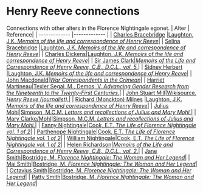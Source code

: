 # Henry Reeve connections
Connections with other alters in the Florence Nightingale egonet.
| Alter  | Reference|
| ------------- |------------- |
| [Charles Bracebridge](https://github.com/altealo/FNTest/blob/master/AltersReferences/CharlesBracebridge.md)  |[Laughton, J.K. *Memoirs of the life and correspondence of Henry Reeve*](https://archive.org/details/memoirslifeandc01reevgoog/page/n9/mode/2up)|
| [Selina Bracebridge](https://github.com/altealo/FNTest/blob/master/AltersReferences/SelinaBracebridge.md)  |[Laughton, J.K. *Memoirs of the life and correspondence of Henry Reeve*](https://archive.org/details/memoirslifeandc01reevgoog/page/n9/mode/2up)|
| [Charles Dickens](https://github.com/altealo/FNTest/blob/master/AltersReferences/CharlesDickens.md)|[Laughton, J.K. *Memoirs of the life and correspondence of Henry Reeve*](https://archive.org/details/memoirslifeandc01reevgoog/page/n198)|
| [Sir James Clark](https://github.com/altealo/FNTest/blob/master/AltersReferences/JamesClark.md)|[*Memoirs of the Life and Correspondence of Henry Reeve, C.B., D.C.L., vol. 5.*](https://novel.onlinehere.net/chapter/memoirs-of-the-life-and-correspondence-of-henry-reeve-cb-dcl/part-5-151763.html)|
| [Sidney Herbert](https://github.com/altealo/FNTest/blob/master/AltersReferences/SidneyHerbert.md)  |[Laughton, J.K. *Memoirs of the life and correspondence of Henry Reeve*](https://archive.org/details/memoirslifeandc01reevgoog/page/n9/mode/2up)|
| [John Macdonald](https://github.com/altealo/FNTest/blob/master/AltersReferences/JohnMacdonald.md)|[*War Correspondents in the Crimean*](https://www.countryjoe.com/nightingale/warcorr.htm)|
| [Harriet Martineau](https://github.com/altealo/FNTest/blob/master/AltersReferences/HarrietMartineau.md)|[Texler Segal, M., Demos, V. *Advancing Gender Research from the Nineteenth to the Twenty-First Centuries.*](https://books.google.co.uk/books?id=y6lffSY5rlYC&pg=PA46&lpg=PA46&dq=HENRY+REEVE+AND+FANNY+NIGHTINGALE&source=bl&ots=qCTgTphNpF&sig=ACfU3U1xzXbcW8MPWo_KSEPijbRDUqZaUQ&hl=en&sa=X&ved=2ahUKEwjSjr7L5tzkAhXLShUIHarPDmQQ6AEwC3oECAkQAQ#v=onepage&q=HENRY%20REEVE%20AND%20FANNY%20NIGHTINGALE&f=false)|
| [John Stuart Mill](https://github.com/altealo/FNTest/blob/master/AltersReferences/JohnStuartMill.md)|[Wikisource. *Henry Reeve (journalist).*](https://db0nus869y26v.cloudfront.net/en/Henry_Reeve_(journalist))|
| [Richard (Monckton) Milnes](https://github.com/altealo/FNTest/blob/master/AltersReferences/RichardMilnes.md)  |[Laughton, J.K. *Memoirs of the life and correspondence of Henry Reeve*](https://archive.org/details/memoirslifeandc01reevgoog/page/n9/mode/2up)|
| [Julius Mohl](https://github.com/altealo/FNTest/blob/master/AltersReferences/JuliusMohl.md)|[Simpson, M.C.M. *Letters and recollections of Julius and Mary Mohl.*](https://archive.org/stream/lettersrecollect00simpiala/lettersrecollect00simpiala_djvu.txt)|
| [Mary Clarke/Mohl](https://github.com/altealo/FNTest/blob/master/AltersReferences/MaryClarke.md)|[Simpson, M.C.M. *Letters and recollections of Julius and Mary Mohl.*](https://archive.org/stream/lettersrecollect00simpiala/lettersrecollect00simpiala_djvu.txt)|
| [Fanny Nightingale](https://github.com/altealo/FNTest/blob/master/AltersReferences/FannyNightingale.md)|[Cook, E.T. *The Life of Florence Nightingale vol. 1 of 2*](https://www.gutenberg.org/files/40057/40057-h/40057-h.htm)|
| [Parthenope Nightingale](https://github.com/altealo/FNTest/blob/master/AltersReferences/ParthenopeNightingale.md)|[Cook, E.T. *The Life of Florence Nightingale vol. 1 of 2*](https://www.gutenberg.org/files/40057/40057-h/40057-h.htm)|
| [William Nightingale](https://github.com/altealo/FNTest/blob/master/AltersReferences/WilliamNightingale.md)|[Cook, E.T. *The Life of Florence Nightingale vol. 1 of 2*](https://www.gutenberg.org/files/40057/40057-h/40057-h.htm)|
| [Helen Richardson](https://github.com/altealo/FNTest/blob/master/AltersReferences/HelenRichardson.md)|[*Memoirs of the Life and Correspondence of Henry Reeve, C.B., D.C.L., vol. 2.*](https://books.google.co.uk/books?id=ztBaDwAAQBAJ&pg=PA134&lpg=PA134)|
| [Jane Smith](https://github.com/altealo/FNTest/blob/master/AltersReferences/JaneSmith.md)|[Bostridge, M. *Florence Nightingale: The Woman and Her Legend*](https://books.google.co.uk/books?id=OsCiBgAAQBAJ&pg=PR334&lpg=PR334&dq=hilary+bonham+carter+and+henry+reeve&source=bl&ots=3G8WRwk5t-&sig=ACfU3U3sPzsPUrxGQI7K-Z9txLlbTQEFZg&hl=en&sa=X&ved=2ahUKEwjq1-3V7ofmAhUDUcAKHe2BBMkQ6AEwFXoECAkQAQ#v=onepage&q=HENRY%20REEVE&f=false)|
| [Mai Smith](https://github.com/altealo/FNTest/blob/master/AltersReferences/MaiSmith.md)|[Bostridge, M. *Florence Nightingale: The Woman and Her Legend*](https://books.google.co.uk/books?id=OsCiBgAAQBAJ&pg=PR334&lpg=PR334&dq=hilary+bonham+carter+and+henry+reeve&source=bl&ots=3G8WRwk5t-&sig=ACfU3U3sPzsPUrxGQI7K-Z9txLlbTQEFZg&hl=en&sa=X&ved=2ahUKEwjq1-3V7ofmAhUDUcAKHe2BBMkQ6AEwFXoECAkQAQ#v=onepage&q=HENRY%20REEVE&f=false)|
| [Octavius Smith](https://github.com/altealo/FNTest/blob/master/AltersReferences/OctaviusSmith.md)|[Bostridge, M. *Florence Nightingale: The Woman and Her Legend*](https://books.google.co.uk/books?id=OsCiBgAAQBAJ&pg=PR334&lpg=PR334&dq=hilary+bonham+carter+and+henry+reeve&source=bl&ots=3G8WRwk5t-&sig=ACfU3U3sPzsPUrxGQI7K-Z9txLlbTQEFZg&hl=en&sa=X&ved=2ahUKEwjq1-3V7ofmAhUDUcAKHe2BBMkQ6AEwFXoECAkQAQ#v=onepage&q=HENRY%20REEVE&f=false)|
| [Patty Smith](https://github.com/altealo/FNTest/blob/master/AltersReferences/PattySmith.md)|[Bostridge, M. *Florence Nightingale: The Woman and Her Legend*](https://books.google.co.uk/books?id=OsCiBgAAQBAJ&pg=PR334&lpg=PR334&dq=hilary+bonham+carter+and+henry+reeve&source=bl&ots=3G8WRwk5t-&sig=ACfU3U3sPzsPUrxGQI7K-Z9txLlbTQEFZg&hl=en&sa=X&ved=2ahUKEwjq1-3V7ofmAhUDUcAKHe2BBMkQ6AEwFXoECAkQAQ#v=onepage&q=HENRY%20REEVE&f=false)|
